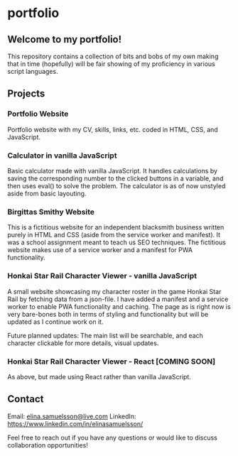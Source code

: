 # portfolio

## Welcome to my portfolio!

This repository contains a collection of bits and bobs of my own making that in time (hopefully) will be fair showing of my proficiency in various script languages.

## Projects

### Portfolio Website

Portfolio website with my CV, skills, links, etc. coded in HTML, CSS, and JavaScript. 

### Calculator in vanilla JavaScript

Basic calculator made with vanilla JavaScript. It handles calculations by saving the corresponding number to the clicked buttons in a variable, and then uses eval() to solve the problem.
The calculator is as of now unstyled aside from basic layouting.

### Birgittas Smithy Website

This is a fictitious website for an independent blacksmith business written purely in HTML and CSS (aside from the service worker and manifest). It was a school assignment meant to teach us SEO techniques. The fictitious website makes use of a service worker and a manifest for PWA functionality.

### Honkai Star Rail Character Viewer - vanilla JavaScript

A small website showcasing my character roster in the game Honkai Star Rail by fetching data from a json-file. I have added a manifest and a service worker to enable PWA functionality and caching. The page as is right now is very bare-bones both in terms of styling and functionality but will be updated as I continue work on it.

Future planned updates: The main list will be searchable, and each character clickable for more details, visual updates.

### Honkai Star Rail Character Viewer - React [COMING SOON]

As above, but made using React rather than vanilla JavaScript.

## Contact

Email: elina.samuelsson@live.com
LinkedIn: https://www.linkedin.com/in/elinasamuelsson/

Feel free to reach out if you have any questions or would like to discuss collaboration opportunities!
